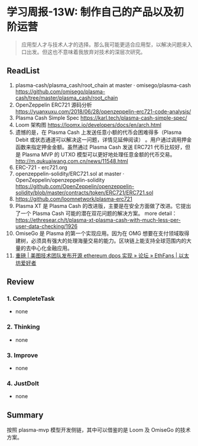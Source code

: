 # 学习周报-13W: 制作自己的产品以及初阶运营

> 应用型人才与技术人才的选择。那么我可能更适合应用型，以解决问题来入口出发。但这也不意味着我放弃对技术的深层次研究。

## ReadList

1. plasma-cash/plasma_cash/root_chain at master · omisego/plasma-cash
   https://github.com/omisego/plasma-cash/tree/master/plasma_cash/root_chain
2. OpenZeppelin ERC721 源码分析
   https://yuanxuxu.com/2018/06/28/openzeppelin-erc721-code-analysis/
3. Plasma Cash Simple Spec
   https://karl.tech/plasma-cash-simple-spec/
4. Loom 架构图
   https://loomx.io/developers/docs/en/arch.html
5. 遗憾的是，在 Plasma Cash 上发送任意小额的代币会困难得多（Plasma Debit 或状态通道可以解决这一问题，详情见延伸阅读） 。用户通过调用押金函数来指定押金金额。虽然通过 Plasma Cash 发送 ERC721 代币比较好，但是 Plasma MVP 的 UTXO 模型可以更好地处理任意金额的代币交易。
   http://m.qukuaiwang.com.cn/news/11548.html
6. ERC-721 - erc721.org
7. openzeppelin-solidity/ERC721.sol at master · OpenZeppelin/openzeppelin-solidity
   https://github.com/OpenZeppelin/openzeppelin-solidity/blob/master/contracts/token/ERC721/ERC721.sol
8. https://github.com/loomnetwork/plasma-erc721
9. Plasma XT 是 Plasma Cash 的改进版，主要是在安全方面做了改进。它提出了一个 Plasma Cash 可能的潜在双花问题的解决方案。 more detail： https://ethresear.ch/t/plasma-xt-plasma-cash-with-much-less-per-user-data-checking/1926
10. OmiseGo 是 Plasma 的第一个实现应用。因为在 OMG 想要在支付领域取得建树，必须具有强大的处理海量交易的能力。区块链上能支持全球范围内的大量的去中心化金融应用。
11. [重磅 | 美图技术团队发布开源 ethereum dpos 实现 » 论坛 » EthFans | 以太坊爱好者](https://ethfans.org/topics/1938)

## Review

### 1. CompleteTask

- none

### 2. Thinking

- none

### 3. Improve

- none

### 4. JustDoIt

- none

## Summary

按照 plasma-mvp 模型开发侧链，其中可以借鉴的是 Loom 及 OmiseGo 的技术方案。
